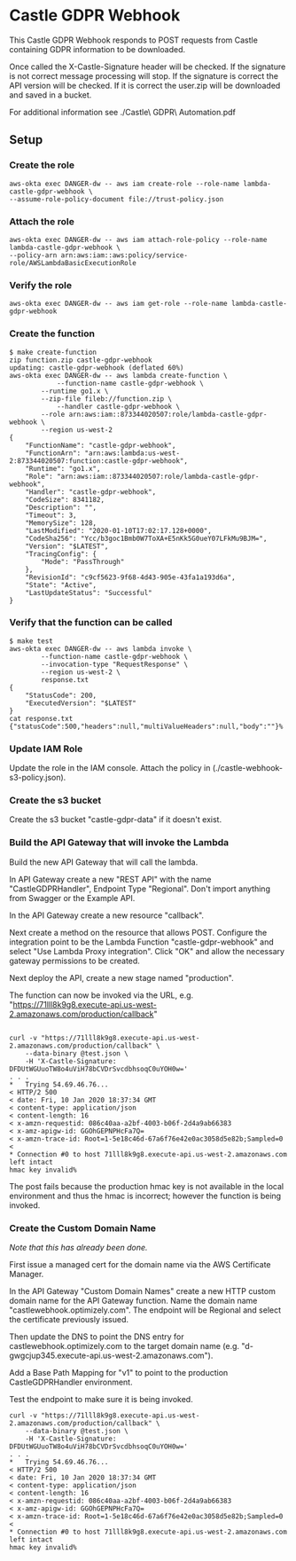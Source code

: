 # Castle GDPR Webhook

This Castle GDPR Webhook responds to POST requests from Castle containing GDPR information to be downloaded.

Once called the X-Castle-Signature header will be checked. If the signature is not correct message processing will stop.
If the signature is correct the API version will be checked. If it is correct the user.zip will be downloaded and saved
in a bucket.

For additional information see ./Castle\ GDPR\ Automation.pdf

## Setup

### Create the role

```
aws-okta exec DANGER-dw -- aws iam create-role --role-name lambda-castle-gdpr-webhook \
--assume-role-policy-document file://trust-policy.json
```

### Attach the role

```
aws-okta exec DANGER-dw -- aws iam attach-role-policy --role-name lambda-castle-gdpr-webhook \
--policy-arn arn:aws:iam::aws:policy/service-role/AWSLambdaBasicExecutionRole
```

### Verify the role

```
aws-okta exec DANGER-dw -- aws iam get-role --role-name lambda-castle-gdpr-webhook
```

### Create the function

```
$ make create-function
zip function.zip castle-gdpr-webhook
updating: castle-gdpr-webhook (deflated 60%)
aws-okta exec DANGER-dw -- aws lambda create-function \
	       	--function-name castle-gdpr-webhook \
		--runtime go1.x \
  		--zip-file fileb://function.zip \
	       	--handler castle-gdpr-webhook \
  		--role arn:aws:iam::873344020507:role/lambda-castle-gdpr-webhook \
		--region us-west-2
{
    "FunctionName": "castle-gdpr-webhook",
    "FunctionArn": "arn:aws:lambda:us-west-2:873344020507:function:castle-gdpr-webhook",
    "Runtime": "go1.x",
    "Role": "arn:aws:iam::873344020507:role/lambda-castle-gdpr-webhook",
    "Handler": "castle-gdpr-webhook",
    "CodeSize": 8341182,
    "Description": "",
    "Timeout": 3,
    "MemorySize": 128,
    "LastModified": "2020-01-10T17:02:17.128+0000",
    "CodeSha256": "Ycc/b3goc1Bmb0W7ToXA+E5nKk5G0ueY07LFkMu9BJM=",
    "Version": "$LATEST",
    "TracingConfig": {
        "Mode": "PassThrough"
    },
    "RevisionId": "c9cf5623-9f68-4d43-905e-43fa1a193d6a",
    "State": "Active",
    "LastUpdateStatus": "Successful"
}
```

### Verify that the function can be called

```
$ make test
aws-okta exec DANGER-dw -- aws lambda invoke \
		--function-name castle-gdpr-webhook \
		--invocation-type "RequestResponse" \
		--region us-west-2 \
		response.txt
{
    "StatusCode": 200,
    "ExecutedVersion": "$LATEST"
}
cat response.txt
{"statusCode":500,"headers":null,"multiValueHeaders":null,"body":""}%
```

### Update IAM Role

Update the role in the IAM console. Attach the policy in (./castle-webhook-s3-policy.json).

### Create the s3 bucket

Create the s3 bucket "castle-gdpr-data" if it doesn't exist.

### Build the API Gateway that will invoke the Lambda

Build the new API Gateway that will call the lambda.

In API Gateway create a new "REST API" with the name "CastleGDPRHandler", Endpoint Type "Regional". Don't import
anything from Swagger or the Example API.

In the API Gateway create a new resource "callback".

Next create a method on the resource that allows POST. Configure the integration point to be the Lambda Function
"castle-gdpr-webhook" and select "Use Lambda Proxy integration". Click "OK" and allow the necessary gateway permissions to be created.

Next deploy the API, create a new stage named "production".

The function can now be invoked via the URL, e.g.
"https://71lll8k9g8.execute-api.us-west-2.amazonaws.com/production/callback"

```

curl -v "https://71lll8k9g8.execute-api.us-west-2.amazonaws.com/production/callback" \
    --data-binary @test.json \
    -H 'X-Castle-Signature: DFDUtWGUuoTW8o4uViH78bCVDrSvcdbhsoqC0uYOH0w='
. . .
*   Trying 54.69.46.76...
< HTTP/2 500 
< date: Fri, 10 Jan 2020 18:37:34 GMT
< content-type: application/json
< content-length: 16
< x-amzn-requestid: 086c40aa-a2bf-4003-b06f-2d4a9ab66383
< x-amz-apigw-id: GGOhGEPNPHcFa7Q=
< x-amzn-trace-id: Root=1-5e18c46d-67a6f76e42e0ac3058d5e82b;Sampled=0
< 
* Connection #0 to host 71lll8k9g8.execute-api.us-west-2.amazonaws.com left intact
hmac key invalid%  
```

The post fails because the production hmac key is not available in the local environment and thus the hmac is incorrect;
however the function is being invoked.

### Create the Custom Domain Name

*Note that this has already been done.*

First issue a managed cert for the domain name via the AWS Certificate Manager.

In the API Gateway "Custom Domain Names" create a new HTTP custom domain name for the API Gateway function. Name the
domain name "castlewebhook.optimizely.com". The endpoint will be Regional and select the certificate previously issued.

Then update the DNS to point the DNS entry for castlewebhook.optimizely.com to the target domain name (e.g.
"d-gwgcjup345.execute-api.us-west-2.amazonaws.com").

Add a Base Path Mapping for "v1" to point to the production CastleGDPRHandler environment.

Test the endpoint to make sure it is being invoked.

```
curl -v "https://71lll8k9g8.execute-api.us-west-2.amazonaws.com/production/callback" \
    --data-binary @test.json \
    -H 'X-Castle-Signature: DFDUtWGUuoTW8o4uViH78bCVDrSvcdbhsoqC0uYOH0w='
. . .
*   Trying 54.69.46.76...
< HTTP/2 500
< date: Fri, 10 Jan 2020 18:37:34 GMT
< content-type: application/json
< content-length: 16
< x-amzn-requestid: 086c40aa-a2bf-4003-b06f-2d4a9ab66383
< x-amz-apigw-id: GGOhGEPNPHcFa7Q=
< x-amzn-trace-id: Root=1-5e18c46d-67a6f76e42e0ac3058d5e82b;Sampled=0
<
* Connection #0 to host 71lll8k9g8.execute-api.us-west-2.amazonaws.com left intact
hmac key invalid%
```
